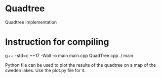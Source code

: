 # Quadtree
Quadtree implementation

# Instruction for compiling
g++ -std=c ++17 -Wall -o main main.cpp QuadTree.cpp
./ main

Python file can be used to plot the results of the quadtree on a map of the sweden lakes.
Use the plot.py file for it.
